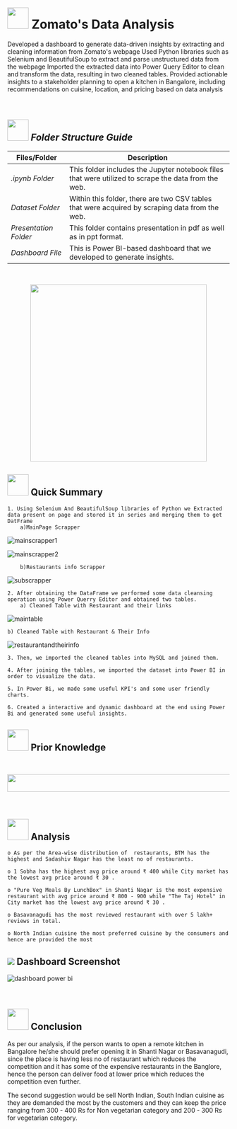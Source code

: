 # <img src=https://user-images.githubusercontent.com/122404051/235878740-0f447969-b786-41de-93ca-a4528a4db470.gif width="48" height="48" >  Zomato's Data Analysis
Developed a dashboard to generate data-driven insights by extracting and cleaning information from Zomato's webpage
Used Python libraries such as Selenium and BeautifulSoup to extract and parse unstructured data from the webpage
Imported the extracted data into Power Query Editor to clean and transform the data, resulting in two cleaned tables.
Provided actionable insights to a stakeholder planning to open a kitchen in Bangalore, including recommendations on cuisine, location, and pricing based on data analysis

<br>

##  <img src="https://user-images.githubusercontent.com/106439762/181935629-b3c47bd3-77fb-4431-a11c-ff8ba0942b63.gif" width="48" height="48"> *Folder Structure Guide*

| Files/Folder| Description |
| ------------- | ------------- |
| *.ipynb Folder* | This folder includes the Jupyter notebook files that were utilized to scrape the data from the web.  |
| *Dataset Folder* | Within this folder, there are two CSV tables that were acquired by scraping data from the web.  |
| *Presentation Folder* | This folder contains presentation in pdf as well as in ppt format.  |
| *Dashboard File* | This is Power BI-based dashboard that we developed to generate insights. |

<br>
<p align="center"><img src="https://user-images.githubusercontent.com/122404051/235879338-70ed6e1a-f192-4aee-9a0e-32ad1f001d87.gif"
 width="400" ></p>

## <img src=https://user-images.githubusercontent.com/106439762/178804195-d9db61fb-b2cf-4c8f-bfc3-214cfe0f534c.gif width="48" height="48" > Quick Summary

    1. Using Selenium And BeautifulSoup libraries of Python we Extracted data present on page and stored it in series and merging them to get DatFrame
    	a)MainPage Scrapper
	
  ![mainscrapper1](https://github.com/harshp1801/Recommender/assets/128036066/e37d3290-b15d-48be-8006-eb22f1c2ac1c.png)
    
  ![mainscrapper2](https://github.com/harshp1801/Recommender/assets/128036066/3fb8f688-3eda-40f9-867a-9201eb816636.png)
    
    	b)Restaurants info Scrapper
    
   ![subscrapper](https://github.com/harshp1801/Recommender/assets/128036066/ce5069e6-103a-4d49-9e11-bed1af538c9c.png)
 
    2. After obtaining the DataFrame we performed some data cleansing operation using Power Querry Editor and obtained two tables.
    	a) Cleaned Table with Restaurant and their links
	
   ![maintable](https://github.com/harshp1801/Zomato-Data-Analysis/assets/128036066/aae9879e-6c21-4667-904e-69313151e082.png)
    	
	b) Cleaned Table with Restaurant & Their Info
    
   ![restaurantandtheirinfo](https://github.com/harshp1801/Zomato-Data-Analysis/assets/128036066/eddfb517-1730-4030-82d6-2b880e3f04e2.png)
    
    3. Then, we imported the cleaned tables into MySQL and joined them.
    
    4. After joining the tables, we imported the dataset into Power BI in order to visualize the data.
    
    5. In Power Bi, we made some useful KPI's and some user friendly charts.
    
    6. Created a interactive and dynamic dashboard at the end using Power Bi and generated some useful insights.

    
##  <img src=https://user-images.githubusercontent.com/106439762/178803205-47a08ce7-2187-4f96-b301-a2b68690619a.gif width="48" height="48" > Prior Knowledge <br>
<br>
<p align="center"><a><img src="https://user-images.githubusercontent.com/122404051/235892949-3f3a82bb-6604-494e-bc9c-546fdb4bbdc0.jpg" width="850" height="40"></a></p>


<br>
    
 
##  <img src="https://user-images.githubusercontent.com/122404051/235767211-297f9f4f-d41a-46ec-838f-13ea23817702.gif"  width="48" height="48"> Analysis 
	
    o As per the Area-wise distribution of  restaurants, BTM has the highest and Sadashiv Nagar has the least no of restaurants.

    o 1 Sobha has the highest avg price around ₹ 400 while City market has the lowest avg price around ₹ 30 .

    o "Pure Veg Meals By LunchBox" in Shanti Nagar is the most expensive restaurant with avg price around ₹ 800 - 900 while "The Taj Hotel" in City market has the lowest avg price around ₹ 30 .

    o Basavanagudi has the most reviewed restaurant with over 5 lakh+ reviews in total.
    
    o North Indian cuisine the most preferred cuisine by the consumers and hence are provided the most


## <img src="https://img.icons8.com/dusk/48/000000/ios-screenshot.png"/> Dashboard Screenshot

![dashboard power bi](https://user-images.githubusercontent.com/122404051/235893746-ea44df0d-183f-4c56-b379-29bef3970ae7.jpg)


<br>

## <img src="https://user-images.githubusercontent.com/108053296/185756908-fbb62168-d923-48f2-992f-b8e2fde848fe.gif" width="48" height="48" > Conclusion


As per our analysis, if the person wants to open a remote kitchen in Bangalore he/she should prefer opening it in Shanti Nagar or Basavanagudi, since the place is having less no of restaurant which reduces the competition and it has some of the expensive restaurants in the Banglore, hence the person can deliver food at lower price which reduces the competition even further.

The second suggestion would be sell North Indian, South Indian cuisine as they are demanded the most by the customers and they can keep the price ranging from 300 - 400 Rs for Non vegetarian category and 200 - 300 Rs for vegetarian category.
